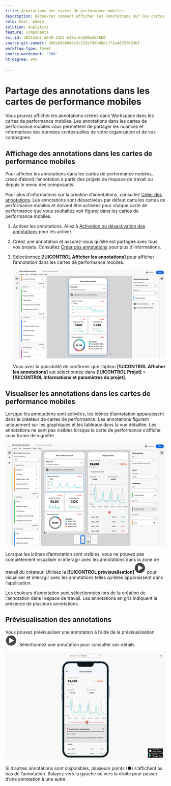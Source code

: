 ```yaml
---
title: Annotations des cartes de performance mobiles
description: Découvrez comment afficher les annotations sur les cartes de performance mobiles.
role: User, Admin
solution: Analytics
feature: Components
exl-id: d8212ab1-d639-41b5-b28e-da580a3628b0
source-git-commit: d85e6990998e3c153ef969d8dc7f3a4835f683bf
workflow-type: tm+mt
source-wordcount: '308'
ht-degree: 94%

---
```



# Partage des annotations dans les cartes de performance mobiles

Vous pouvez afficher les annotations créées dans Workspace dans les cartes de performance mobiles. Les annotations dans les cartes de performance mobiles vous permettent de partager les nuances et informations des données contextuelles de votre organisation et de vos campagnes.


## Affichage des annotations dans les cartes de performance mobiles

Pour afficher les annotations dans les cartes de performance mobiles, créez d’abord l’annotation à partir des projets de l’espace de travail ou depuis le menu des composants.

Pour plus d’informations sur la création d’annotations, consultez [Créer des annotations](create-annotations.md). Les annotations sont désactivées par défaut dans les cartes de performance mobiles et doivent être activées pour chaque carte de performance que vous souhaitez voir figurer dans les cartes de performance mobiles.

1. Activez les annotations. Allez à [Activation ou désactivation des annotations](overview.md#turn-annotations-on-or-off) pour les activer.

1. Créez une annotation et assurez-vous qu’elle est partagée avec tous vos projets. Consultez [Créer des annotations](create-annotations.md) pour plus d’informations.

1. Sélectionnez **[!UICONTROL Afficher les annotations]** pour afficher l’annotation dans les cartes de performance mobiles.

   ![Options d’annotations mobiles pour les cartes de performance.](assets/annotations-scorecard-onoff.png)

   Vous avez la possibilité de confirmer que l’option **[!UICONTROL Afficher les annotations]** est sélectionnée dans **[!UICONTROL Projet]** > **[!UICONTROL Informations et paramètres du projet]**.

## Visualiser les annotations dans les cartes de performance mobiles

Lorsque les annotations sont activées, les icônes d’annotation apparaissent dans le créateur de cartes de performance. Les annotations figurent uniquement sur les graphiques et les tableaux dans la vue détaillée. Les annotations ne sont pas visibles lorsque la carte de performance s’affiche sous forme de vignette.

![Créateur de cartes de performance mettant en surbrillance les icônes d’annotation.](assets/annotations-scorecard.png)

Lorsque les icônes d’annotation sont visibles, vous ne pouvez pas complètement visualiser ni interagir avec les annotations dans la zone de travail du créateur. Utilisez la **[!UICONTROL prévisualisation]**![PlayCircle](/help/assets/icons/PlayCircle.svg) pour visualiser et interagir avec les annotations telles qu’elles apparaissent dans l’application.

Les couleurs d’annotation sont sélectionnées lors de la création de l’annotation dans l’espace de travail. Les annotations en gris indiquent la présence de plusieurs annotations.

## Prévisualisation des annotations

Vous pouvez prévisualiser une annotation à l’aide de la prévisualisation ![PlayCircle](/help/assets/icons/PlayCircle.svg). Sélectionnez une annotation pour consulter ses détails.

![Prévisualisation des annotations dans les cartes de performance mobiles](assets/annotations-scorecard-preview.png)

Si d’autres annotations sont disponibles, plusieurs points (●) s’affichent au bas de l’annotation. Balayez vers la gauche ou vers la droite pour passer d’une annotation à une autre.


<!--
# Share Annotations in Mobile Scorecards

You can display annotations that are created in Workspace in Mobile Scorecards. This allows you to share contextual data nuances and insights about your organization and campaigns directly within Mobile Scorecard projects, viewable in the Analytics dashboards mobile app.

## Surface Annotations in Mobile Scorecards

To surface annotations in mobile scorecards, create the annotation first from Workspace projects or from the components menu.

For information on creating annotations, see [Create Annotations](create-annotations.md). Annotations are turned off in mobile scorecards by default and must be enabled for each scorecard that you want to surface in mobile scorecards.

1. Turn on annotations. To turn annotations on, see [Turn annotations on or off](overview.md#annotations-on-off).

1. Create an annotation and make sure it is shared to all your projects. To create an annotation in Workspace,  see [Create Annotations](create-annotations.md).

1. Select **Show annotations** to display the annotation in Mobile Scorecards.

   ![](assets/show-annotations.png)

1. Confirm that show annotations is selected, go to **Project** > **Project info and settings**.

   ![](assets/project-info-settings.png)

## View annotations in Mobile Scorecards

When annotations are enabled, annotation icons are visible in the Scorecard Builder. Annotations appear only on charts and tables in the detailed view. Annotations are not visible from the main tile view of the scorecard.

 ![](assets/view-annotations.png)

When annotation icons are visible, you can't fully view or interact with annotations in the builder canvas. Use the Preview mode to view and interact with annotations as they appear in the app ![](https://spectrum.adobe.com/static/icons/workflow_18/Smock_Play_18_N.svg) **Preview**.

Annotation colors are selected when the annotation is created in workspace. Gray annotations indicated the presence of more than one annotation.

## View chart annotations

| Date | Appearance |
| --- | --- |
| **Single day** |  ![](assets/single-day-mobile-annotations.png)<br></br> |
| **Date range** |  ![](assets/date-range.png)|
| **Overlapping annotations** | ![](assets/overlapping-annotations.png)<br></br>To view annotation details in the Analytics dashboards app, tap an annotation icon. <br></br>When viewing an annotation in a chart, you can swipe left and right to navigate all annotations present in the chart. When viewing an annotation in the table, swipe left and right to navigate all annotations associated with that row item in the table. <br></br>![](assets/swipe-multiple-annotations.png) <br></br>In charts that do not have a time-based *x axis*, such as the donut or horizontal bar charts, annotations that apply to the chart can be viewed by tapping the icon located in the lower right-hand corner.<br></br> ![](assets/charts-without-timebase.png)|
-->